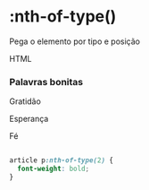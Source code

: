 # :nth-of-type()

Pega o elemento por tipo e posição

HTML

<article>
  <h3>Palavras bonitas</h3>
  <p>Gratidão</p>
  <p>Esperança</p>
  <p>Fé</p>
</article>

```CSS

article p:nth-of-type(2) {
  font-weight: bold;
}
```
<!-- com esse também dá pra pular a ordem dat tags e escolher a que quiser -->